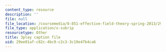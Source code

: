```yaml
---
content_type: resource
description: ''
file: null
file_location: /coursemedia/8-851-effective-field-theory-spring-2013/29ee01afc82c4bc9c2c33c19e47b4ca6_DdY98Zaff5I.srt
file_type: application/x-subrip
resourcetype: Other
title: 3play caption file
uid: 29ee01af-c82c-4bc9-c2c3-3c19e47b4ca6
---
```

